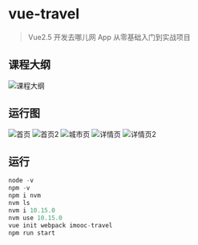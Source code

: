 # vue-travel

> Vue2.5 开发去哪儿网 App 从零基础入门到实战项目

## 课程大纲

![课程大纲](https://i.loli.net/2019/04/17/5cb66be1dcf29.jpeg)

## 运行图

![首页](https://i.loli.net/2019/04/17/5cb653ce28837.png)
![首页2](https://i.loli.net/2019/04/17/5cb653ee6bbbb.png)
![城市页](https://i.loli.net/2019/04/17/5cb65401ca77f.png)
![详情页](https://i.loli.net/2019/04/17/5cb65413ce9f3.png)
![详情页2](https://i.loli.net/2019/04/17/5cb6542d4c696.png)

## 运行

```js
node -v
npm -v
npm i nvm
nvm ls
nvm i 10.15.0
nvm use 10.15.0
vue init webpack imooc-travel
npm run start
```
